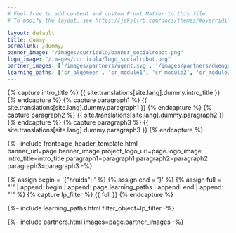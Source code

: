 ```yaml
---
# Feel free to add content and custom Front Matter to this file.
# To modify the layout, see https://jekyllrb.com/docs/themes/#overriding-theme-defaults

layout: default
title: dummy
permalink: /dummy/
banner_image: "/images/curricula/banner_socialrobot.png"
logo_image: "/images/curricula/logo_socialrobot.png"
partner_images: ['/images/partners/ugent.svg', '/images/partners/dwengo.png', '/images/partners/istem.png', '/images/partners/oost-vlaanderen.svg', '/images/partners/vlaio.png', '/images/partners/hogent.svg']
learning_paths: ['sr_algemeen', 'sr_module1', 'sr_module2', 'sr_module22', 'sr_module3', 'sr_module4']
---
```


{% capture intro_title %} {{ site.translations[site.lang].dummy.intro_title }} {% endcapture %}
{% capture paragraph1 %} {{ site.translations[site.lang].dummy.paragraph1 }} {% endcapture %}
{% capture paragraph2 %} {{ site.translations[site.lang].dummy.paragraph2 }} {% endcapture %}
{% capture paragraph3 %} {{ site.translations[site.lang].dummy.paragraph3 }} {% endcapture %}


{%- include frontpage_header_template.html banner_url=page.banner_image project_logo_url=page.logo_image
intro_title=intro_title
paragraph1=paragraph1
paragraph2=paragraph2
paragraph3=paragraph3
-%}


{% assign begin = '{"hruids": ' %}
{% assign end = '}' %}
{% assign full = "'" | append: begin | append: page.learning_paths | append: end | append: "'" %}
{% capture lp_filter %} {{ full }} {% endcapture %}

{%- include learning_paths.html filter_object=lp_filter -%}

{%- include partners.html images=page.partner_images -%}